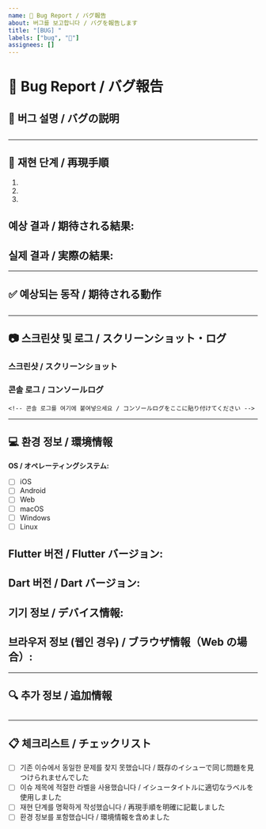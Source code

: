 ```yaml
---
name: 🐞 Bug Report / バグ報告
about: 버그를 보고합니다 / バグを報告します
title: "[BUG] "
labels: ["bug", "🐞"]
assignees: []
---
```


# 🐞 Bug Report / バグ報告

## 🔄 버그 설명 / バグの説明

## <!-- 버그에 대한 간단한 설명을 작성해주세요 / バグについて簡単に説明してください -->

---

## 🧩 재현 단계 / 再現手順

<!-- 버그를 재현하는 단계를 작성해주세요 / バグを再現する手順を記載してください -->

1.
2.
3.

## **예상 결과 / 期待される結果:**

## **실제 결과 / 実際の結果:**

---

## ✅ 예상되는 동작 / 期待される動作

## <!-- 정상적으로 동작했을 때의 결과를 설명해주세요 / 正常に動作した場合の結果を説明してください -->

---

## 📷 스크린샷 및 로그 / スクリーンショット・ログ

<!-- 가능하다면 스크린샷이나 콘솔 로그를 첨부해주세요 / 可能であればスクリーンショットやコンソールログを添付してください -->

### 스크린샷 / スクリーンショット

<!-- 스크린샷을 여기에 드래그 앤 드롭하세요 / スクリーンショットをここにドラッグ&ドロップしてください -->

### 콘솔 로그 / コンソールログ

```
<!-- 콘솔 로그를 여기에 붙여넣으세요 / コンソールログをここに貼り付けてください -->
```

---

## 💻 환경 정보 / 環境情報

**OS / オペレーティングシステム:**

- [ ] iOS
- [ ] Android
- [ ] Web
- [ ] macOS
- [ ] Windows
- [ ] Linux

## **Flutter 버전 / Flutter バージョン:**

## **Dart 버전 / Dart バージョン:**

## **기기 정보 / デバイス情報:**

## **브라우저 정보 (웹인 경우) / ブラウザ情報（Web の場合）:**

---

## 🔍 추가 정보 / 追加情報

## <!-- 버그와 관련된 추가 정보가 있다면 작성해주세요 / バグに関連する追加情報があれば記載してください -->

---

## 📋 체크리스트 / チェックリスト

- [ ] 기존 이슈에서 동일한 문제를 찾지 못했습니다 / 既存のイシューで同じ問題を見つけられませんでした
- [ ] 이슈 제목에 적절한 라벨을 사용했습니다 / イシュータイトルに適切なラベルを使用しました
- [ ] 재현 단계를 명확하게 작성했습니다 / 再現手順を明確に記載しました
- [ ] 환경 정보를 포함했습니다 / 環境情報を含めました
